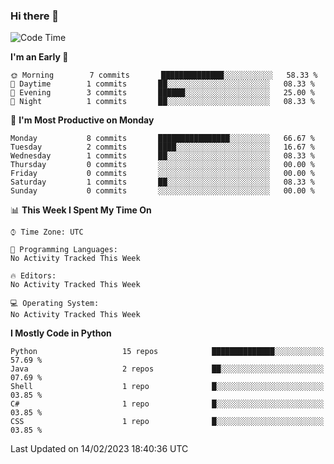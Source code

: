 ### Hi there 👋

<!--START_SECTION:waka-->
![Code Time](http://img.shields.io/badge/Code%20Time-260%20hrs%2027%20mins-blue)

**I'm an Early 🐤** 

```text
🌞 Morning        7 commits       ██████████████░░░░░░░░░░░   58.33 % 
🌆 Daytime        1 commits       ██░░░░░░░░░░░░░░░░░░░░░░░   08.33 % 
🌃 Evening        3 commits       ██████░░░░░░░░░░░░░░░░░░░   25.00 % 
🌙 Night          1 commits       ██░░░░░░░░░░░░░░░░░░░░░░░   08.33 % 

```
📅 **I'm Most Productive on Monday** 

```text
Monday           8 commits       ████████████████░░░░░░░░░   66.67 % 
Tuesday          2 commits       ████░░░░░░░░░░░░░░░░░░░░░   16.67 % 
Wednesday        1 commits       ██░░░░░░░░░░░░░░░░░░░░░░░   08.33 % 
Thursday         0 commits       ░░░░░░░░░░░░░░░░░░░░░░░░░   00.00 % 
Friday           0 commits       ░░░░░░░░░░░░░░░░░░░░░░░░░   00.00 % 
Saturday         1 commits       ██░░░░░░░░░░░░░░░░░░░░░░░   08.33 % 
Sunday           0 commits       ░░░░░░░░░░░░░░░░░░░░░░░░░   00.00 % 

```


📊 **This Week I Spent My Time On** 

```text
⌚︎ Time Zone: UTC

💬 Programming Languages: 
No Activity Tracked This Week

🔥 Editors: 
No Activity Tracked This Week

💻 Operating System: 
No Activity Tracked This Week

```

**I Mostly Code in Python** 

```text
Python                   15 repos            ██████████████░░░░░░░░░░░   57.69 % 
Java                     2 repos             ██░░░░░░░░░░░░░░░░░░░░░░░   07.69 % 
Shell                    1 repo              █░░░░░░░░░░░░░░░░░░░░░░░░   03.85 % 
C#                       1 repo              █░░░░░░░░░░░░░░░░░░░░░░░░   03.85 % 
CSS                      1 repo              █░░░░░░░░░░░░░░░░░░░░░░░░   03.85 % 

```



 Last Updated on 14/02/2023 18:40:36 UTC
<!--END_SECTION:waka-->

<!--
**e1630m/e1630m** is a ✨ _special_ ✨ repository because its `README.md` (this file) appears on your GitHub profile.

Here are some ideas to get you started:

- 🔭 I’m currently working on ...
- 🌱 I’m currently learning ...
- 👯 I’m looking to collaborate on ...
- 🤔 I’m looking for help with ...
- 💬 Ask me about ...
- 📫 How to reach me: ...
- 😄 Pronouns: ...
- ⚡ Fun fact: ...
-->
